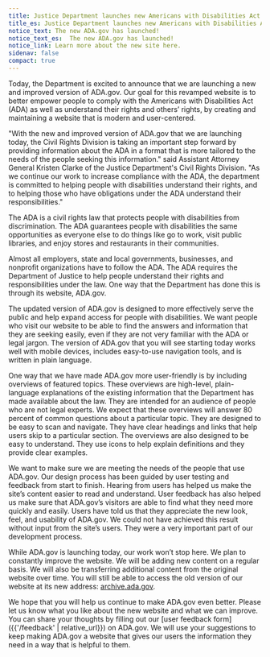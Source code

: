 ```yaml
---
title: Justice Department launches new Americans with Disabilities Act website
title_es: Justice Department launches new Americans with Disabilities Act website
notice_text: The new ADA.gov has launched!
notice_text_es:  The new ADA.gov has launched!
notice_link: Learn more about the new site here.
sidenav: false
compact: true
---
```


Today, the Department is excited to announce that we are launching a new and improved version of ADA.gov.  Our goal for this revamped website is to better empower people to comply with the Americans with Disabilities Act (ADA) as well as understand their rights and others’ rights, by creating and maintaining a website that is modern and user-centered.

"With the new and improved version of ADA.gov that we are launching today, the Civil Rights Division is taking an important step forward by providing information about the ADA in a format that is more tailored to the needs of the people seeking this information." said Assistant Attorney General Kristen Clarke of the Justice Department's Civil Rights Division. "As we continue our work to increase compliance with the ADA, the department is committed to helping people with disabilities understand their rights, and to helping those who have obligations under the ADA understand their responsibilities."

The ADA is a civil rights law that protects people with disabilities from discrimination.  The ADA guarantees people with disabilities the same opportunities as everyone else to do things like go to work, visit public libraries, and enjoy stores and restaurants in their communities.

Almost all employers, state and local governments, businesses, and nonprofit organizations have to follow the ADA.  The ADA requires the Department of Justice to help people understand their rights and responsibilities under the law.  One way that the Department has done this is through its website, ADA.gov.

The updated version of ADA.gov is designed to more effectively serve the public and help expand access for people with disabilities.  We want people who visit our website to be able to find the answers and information that they are seeking easily, even if they are not very familiar with the ADA or legal jargon.  The version of ADA.gov that you will see starting today works well with mobile devices, includes easy-to-use navigation tools, and is written in plain language.

One way that we have made ADA.gov more user-friendly is by including overviews of featured topics.  These overviews are high-level, plain-language explanations of the existing information that the Department has made available about the law.  They are intended for an audience of people who are not legal experts.  We expect that these overviews will answer 80 percent of common questions about a particular topic.  They are designed to be easy to scan and navigate.  They have clear headings and links that help users skip to a particular section.  The overviews are also designed to be easy to understand.  They use icons to help explain definitions and they provide clear examples.

We want to make sure we are meeting the needs of the people that use ADA.gov.  Our design process has been guided by user testing and feedback from start to finish.  Hearing from users has helped us make the site’s content easier to read and understand.  User feedback has also helped us make sure that ADA.gov’s visitors are able to find what they need more quickly and easily.  Users have told us that they appreciate the new look, feel, and usability of ADA.gov.   We could not have achieved this result without input from the site’s users.  They were a very important part of our development process.

While ADA.gov is launching today, our work won’t stop here.  We plan to constantly improve the website.  We will be adding new content on a regular basis.  We will also be transferring additional content from the original website over time.  You will still be able to access the old version of our website at its new address: [archive.ada.gov](https://archive.ada.gov).

We hope that you will help us continue to make ADA.gov even better.  Please let us know what you like about the new website and what we can improve.  You can share your thoughts by filling out our [user feedback form]({{'/feedback' | relative_url}}) on ADA.gov.  We will use your suggestions to keep making ADA.gov a website that gives our users the information they need in a way that is helpful to them.
